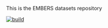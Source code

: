 This is the EMBERS datasets repository

[![build][build-icon]][build-page]

[build-icon]: https://travis-ci.org/iot-lab/embers-datasets.svg?branch=master
[build-page]: https://travis-ci.org/iot-lab/embers-datasets/branches
